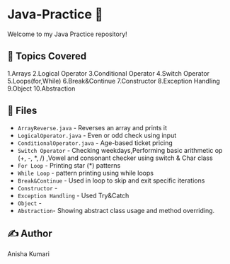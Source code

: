 # Java-Practice 🚀

Welcome to my Java Practice repository!

## 📌 Topics Covered
1.Arrays
2.Logical Operator
3.Conditional Operator
4.Switch Operator
5.Loops(for,While)
6.Break&Continue
7.Constructor
8.Exception Handling
9.Object
10.Abstraction


## 📁 Files
- `ArrayReverse.java` - Reverses an array and prints it
- `LogicalOperator.java` - Even or odd check using input
- `ConditionalOperator.java` - Age-based ticket pricing
- `Switch Operator` - Checking weekdays,Performing basic arithmetic op (+, -, *, /) ,Vowel and consonant checker using switch & Char class
- `For Loop` - Printing star (*) patterns
- `While Loop` - pattern printing using while loops
- `Break&Continue` -  Used in loop to skip and exit specific iterations
- `Constructor` -
- `Exception Handling` - Used Try&Catch
- `Object` -
- `Abstraction`- Showing abstract class usage and method overriding.

## ✍️ Author
Anisha Kumari
